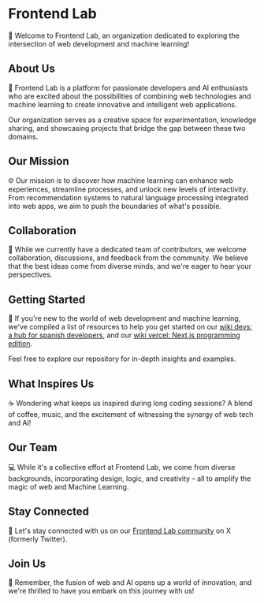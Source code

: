 # Frontend Lab

👋 Welcome to Frontend Lab, an organization dedicated to exploring the intersection of web development and machine learning!

## About Us

💪 Frontend Lab is a platform for passionate developers and AI enthusiasts who are excited about the possibilities of combining web technologies and machine learning to create innovative and intelligent web applications.

Our organization serves as a creative space for experimentation, knowledge sharing, and showcasing projects that bridge the gap between these two domains.

## Our Mission

🌐 Our mission is to discover how machine learning can enhance web experiences, streamline processes, and unlock new levels of interactivity. From recommendation systems to natural language processing integrated into web apps, we aim to push the boundaries of what's possible.

## Collaboration

🤝 While we currently have a dedicated team of contributors, we welcome collaboration, discussions, and feedback from the community. We believe that the best ideas come from diverse minds, and we're eager to hear your perspectives.

## Getting Started

🚀 If you're new to the world of web development and machine learning, we've compiled a list of resources to help you get started on our [wiki devs: a hub for spanish developers](https://dub.sh/wikidevs), and our [wiki vercel: Next.js programming edition](https://dub.sh/wikivercel).

Feel free to explore our repository for in-depth insights and examples.

## What Inspires Us

☕️ Wondering what keeps us inspired during long coding sessions? A blend of coffee, music, and the excitement of witnessing the synergy of web tech and AI!

## Our Team

💻 While it's a collective effort at Frontend Lab, we come from diverse backgrounds, incorporating design, logic, and creativity – all to amplify the magic of web and Machine Learning.

## Stay Connected

📢 Let's stay connected with us on our [Frontend Lab community](https://twitter.com/frontendlab) on X (formerly Twitter).

## Join Us

🧙 Remember, the fusion of web and AI opens up a world of innovation, and we're thrilled to have you embark on this journey with us!
